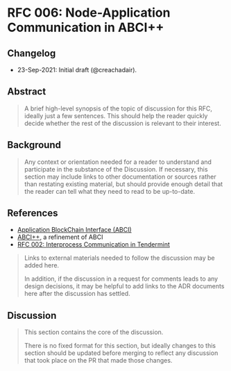 # RFC 006: Node-Application Communication in ABCI++

## Changelog

- 23-Sep-2021: Initial draft (@creachadair).

## Abstract

> A brief high-level synopsis of the topic of discussion for this RFC, ideally
> just a few sentences.  This should help the reader quickly decide whether the
> rest of the discussion is relevant to their interest.

## Background

> Any context or orientation needed for a reader to understand and participate
> in the substance of the Discussion. If necessary, this section may include
> links to other documentation or sources rather than restating existing
> material, but should provide enough detail that the reader can tell what they
> need to read to be up-to-date.

## References

- [Application BlockChain Interface (ABCI)][abci]
- [ABCI++][abci++], a refinement of ABCI
- [RFC 002: Interprocess Communication in Tendermint][rfc002]

[rfc002]: https://github.com/tendermint/tendermint/blob/master/docs/rfc/rfc-002-ipc-ecosystem.md
[abci]: https://github.com/tendermint/spec/tree/95cf253b6df623066ff7cd4074a94e7a3f147c7a/spec/abci
[abci++]: https://github.com/tendermint/spec/blob/master/rfc/004-abci%2B%2B.md

> Links to external materials needed to follow the discussion may be added here.
>
> In addition, if the discussion in a request for comments leads to any design
> decisions, it may be helpful to add links to the ADR documents here after the
> discussion has settled.

## Discussion

> This section contains the core of the discussion.
>
> There is no fixed format for this section, but ideally changes to this
> section should be updated before merging to reflect any discussion that took
> place on the PR that made those changes.
